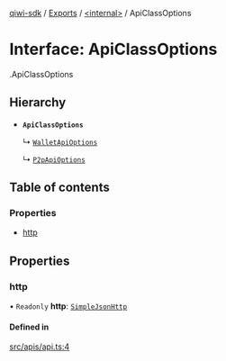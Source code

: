 [qiwi-sdk](../README.md) / [Exports](../modules.md) / [<internal\>](../modules/internal_.md) / ApiClassOptions

# Interface: ApiClassOptions

[<internal>](../modules/internal_.md).ApiClassOptions

## Hierarchy

- **`ApiClassOptions`**

  ↳ [`WalletApiOptions`](QIWI.WalletApiOptions.md)

  ↳ [`P2pApiOptions`](QIWI.P2pApiOptions.md)

## Table of contents

### Properties

- [http](internal_.ApiClassOptions.md#http)

## Properties

### http

• `Readonly` **http**: [`SimpleJsonHttp`](../classes/internal_.SimpleJsonHttp.md)

#### Defined in

[src/apis/api.ts:4](https://github.com/AlexXanderGrib/node-qiwi-sdk/blob/16c3ee8/src/apis/api.ts#L4)
